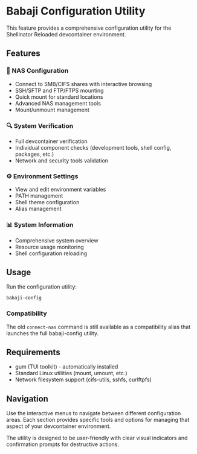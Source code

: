 # Babaji Configuration Utility

This feature provides a comprehensive configuration utility for the Shellinator Reloaded devcontainer environment.

## Features

### 📡 NAS Configuration
- Connect to SMB/CIFS shares with interactive browsing
- SSH/SFTP and FTP/FTPS mounting
- Quick mount for standard locations
- Advanced NAS management tools
- Mount/unmount management

### 🔍 System Verification
- Full devcontainer verification
- Individual component checks (development tools, shell config, packages, etc.)
- Network and security tools validation

### ⚙️ Environment Settings
- View and edit environment variables
- PATH management
- Shell theme configuration
- Alias management

### 📊 System Information
- Comprehensive system overview
- Resource usage monitoring
- Shell configuration reloading

## Usage

Run the configuration utility:

```bash
babaji-config
```

### Compatibility

The old `connect-nas` command is still available as a compatibility alias that launches the full babaji-config utility.

## Requirements

- gum (TUI toolkit) - automatically installed
- Standard Linux utilities (mount, umount, etc.)
- Network filesystem support (cifs-utils, sshfs, curlftpfs)

## Navigation

Use the interactive menus to navigate between different configuration areas. Each section provides specific tools and options for managing that aspect of your devcontainer environment.

The utility is designed to be user-friendly with clear visual indicators and confirmation prompts for destructive actions.
